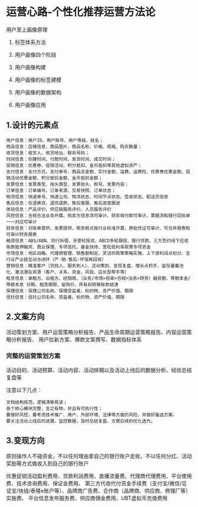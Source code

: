 # 运营心路-个性化推荐运营方法论


  用户至上画像原理

  1. 标签体系方法

  2. 用户画像四个阶段

  3. 用户画像构建

  4. 用户画像的标签建模

  5. 用户画像的数据架构

  6. 用户画像应用


## 1.设计的元素点

    用户信息：用户ID、用户账号、用户等级、姓名；
    商品信息：店铺信息、商品图片、商品名称、价格、规格、购买数量；
    收货信息：收货人、收货地址、联系号码；
    时间信息：创建时间、付款时间、发货时间、成交时间；
    促销信息：优惠券、促销活动、积分抵扣、金币抵扣等其他虚拟资产；
    支付信息：支付方式、支付单号、商品总金额、实付金额、运费、运费险、优惠券优惠金额、促销活动优惠金额、积分抵扣金额、金币抵扣金额；
    发票信息：发票类型、抬头类型、发票抬头、税号、发票内容；
    订单信息：订单编号、订单来源、交易快照、订单状态；
    物流信息：快递单号、快递公司、物流状态、时间节点状态、签收状态、配送员信息
    售后信息：仅退换货、退货退款、售后客服、售后进度跟进
    体验信息：产品评价、供应链服务评价、人员服务评价
    风控信息：合规合法业务开展、购卖方信息流可审计、财务收付款可审计、票据流和银行回执单一一对应可审计
    财务信息：对账单提供、发票提供、税务税点按行业标准开展、原始凭证可审计、可合并报表和可审计财务报表
    融资信息：ABS/ABN、同行拆借、天使轮投资、ABCD多轮跟投、银行贷款、三方签约线下应收账款抵押融资、商业保理、专项信托、基金扶持、宽松低利率政策专项资金
    市场信息：地区战略、代理商管理、销售额制定、灵活的政策策略实施、上下游利润点划分、全行业产业链互动与闭环（产-销-售后-环保再回收）
    营销信息：精准客户（货找人、服务到人）、活动策划、变现复盘、增长点抓手、留存量蓄池化、激活潜在资源（客户、关系、资金、风投、店长型帮手等）
    租赁信息：承租方、出租方、经销商、（业务/市场>信审>合规>法务>财务）融资额、等额本金/等额本息 分期、租赁期限、留购价、所有权转移账款结清
    保理信息：保理公司名称、保理受益者、标的物、资产价值、期限
    信托信息：信托公司名称、受益者、标的物、资产价值、期限

    
## 2.文案方向

  活动策划方案、用户运营策略分析报告、产品生命周期运营策略报告、内容运营策略分析报告、
  用户拉新方案、爆款文案撰写、数据指标体系
  
 ### 完整的运营策划方案
 
 活动目的、活动预算、活动内容、活动排期以及活动上线后的数据分析、经验总结复盘等

 注意以下几点：

    文档结构规范，逻辑清晰易读；
    各个核心模块完整，言之有物，并且有可执行性；
    要做好风控，要考虑技术推广、用户、外部环境、法律等方面的风险，并做好备选方案。
    要关注活动上线后的进展，监控数据，及时总结复盘，方便后续的优化迭代。
 
 
 ## 3.变现方向
 
   原则操作人不碰资金，不以任何理由拿自己的银行账户走账，不以任何分红、活动奖励等方式做收入到自己的银行账户
   
   优惠促销活动盈利费用、货款利润费用、直播流量费、代理商代理费用、平台使用费、技术咨询费用、保证金费用、
   第三方代收代付资金手续费（支付宝/微信/见证宝/快钱/泰隆e账户等）、品牌商广告费、合作商（品牌商、供应商、修理厂等）实施费、
   平台信息发布服务费、供应商佣金费用、UBT虚拟币充值费用
   
   
   
   
   
   
   
  
